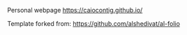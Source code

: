 Personal webpage
https://caiocontig.github.io/

Template forked from:
https://github.com/alshedivat/al-folio
